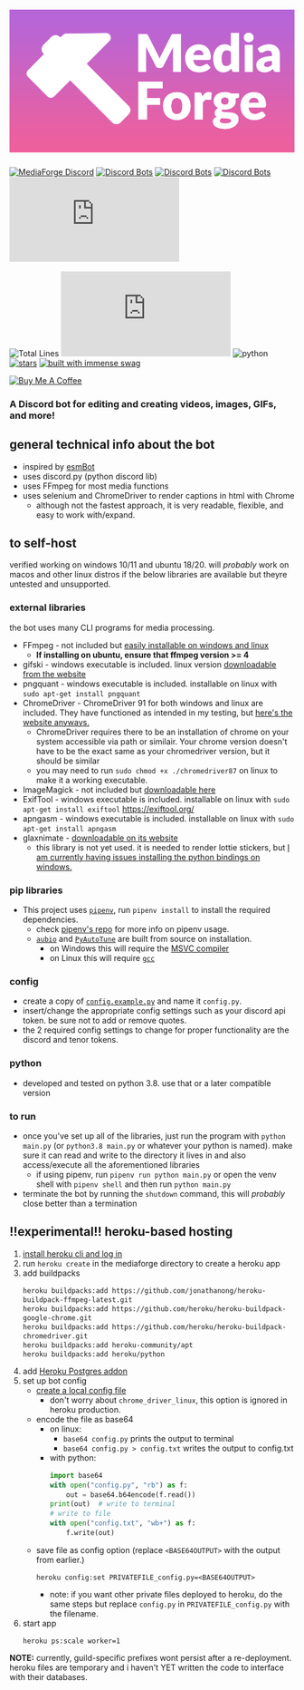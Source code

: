 # ![MediaForge](media/banner.png)

[![MediaForge Discord](https://discordapp.com/api/guilds/803788965215338546/widget.png)](https://discord.gg/xwWjgyVqBz)
[![Discord Bots](https://top.gg/api/widget/status/780570413767983122.svg)](https://top.gg/bot/780570413767983122)
[![Discord Bots](https://top.gg/api/widget/servers/780570413767983122.svg)](https://top.gg/bot/780570413767983122)
[![Discord Bots](https://top.gg/api/widget/upvotes/780570413767983122.svg)](https://top.gg/bot/780570413767983122/vote)
[![uptime](https://app.statuscake.com/button/index.php?Track=6022597&Design=6)](https://uptime.statuscake.com/?TestID=JyWrfGfIjT)

![Total Lines](https://img.shields.io/tokei/lines/github/HexCodeFFF/mediaforge)
![discord.py](https://img.shields.io/github/pipenv/locked/dependency-version/HexCodeFFF/mediaforge/discord.py)
![python](https://img.shields.io/github/pipenv/locked/python-version/HexCodeFFF/mediaforge)
[![stars](https://img.shields.io/github/stars/HexCodeFFF/mediaforge?style=social)](https://github.com/HexCodeFFF/mediaforge/stargazers)
[![built with immense swag](https://img.shields.io/static/v1?label=built+with&message=immense+swag&color=D262BA)](https://knowyourmeme.com/memes/trollface)

<a href="https://www.buymeacoffee.com/reticivis" target="_blank"><img src="https://cdn.buymeacoffee.com/buttons/v2/default-violet.png" alt="Buy Me A Coffee" height=60px></a>

### A Discord bot for editing and creating videos, images, GIFs, and more!

## general technical info about the bot

- inspired by [esmBot](https://github.com/esmBot/esmBot)
- uses discord.py (python discord lib)
- uses FFmpeg for most media functions
- uses selenium and ChromeDriver to render captions in html with Chrome
    - although not the fastest approach, it is very readable, flexible, and easy to work with/expand.

## to self-host

verified working on windows 10/11 and ubuntu 18/20. will _probably_ work on macos and other linux distros if the below
libraries are available but theyre untested and unsupported.

### external libraries

the bot uses many CLI programs for media processing.

- FFmpeg - not included but [easily installable on windows and linux](https://ffmpeg.org/download.html)
    - **If installing on ubuntu, ensure that ffmpeg version >= 4**
- gifski - windows executable is included. linux version [downloadable from the website](https://gif.ski/)
- pngquant - windows executable is included. installable on linux with `sudo apt-get install pngquant`
- ChromeDriver - ChromeDriver 91 for both windows and linux are included. They have functioned as intended in my
  testing, but [here's the website anyways.](https://chromedriver.chromium.org/)
    - ChromeDriver requires there to be an installation of chrome on your system accessible via path or similair. Your
      chrome version doesn't have to be the exact same as your chromedriver version, but it should be similar
    - you may need to run `sudo chmod +x ./chromedriver87` on linux to make it a working executable.
- ImageMagick - not included but [downloadable here](https://imagemagick.org/script/download.php)
- ExifTool - windows executable is included. installable on linux
  with `sudo apt-get install exiftool` https://exiftool.org/
- apngasm - windows executable is included. installable on linux with `sudo apt-get install apngasm`
- glaxnimate - [downloadable on its website](https://glaxnimate.mattbas.org/download)
    - this library is not yet used. it is needed to render lottie stickers, but
      [I am currently having issues installing the python bindings on windows.](https://gitlab.com/mattbas/glaxnimate/-/issues/398)

### pip libraries

- This project uses [`pipenv`](https://github.com/pypa/pipenv), run `pipenv install` to install the required
  dependencies.
    - check [pipenv's repo](https://github.com/pypa/pipenv) for more info on pipenv usage.
    - [`aubio`](https://pypi.org/project/aubio/) and [`PyAutoTune`](https://github.com/ederwander/PyAutoTune) are built
      from source on installation.
        - on Windows this will require
          the [MSVC compiler](https://visualstudio.microsoft.com/downloads/#build-tools-for-visual-studio-2019)
        - on Linux this will require [`gcc`](https://packages.ubuntu.com/bionic/gcc)

### config

- create a copy of [`config.example.py`](config.example.py) and name it `config.py`.
- insert/change the appropriate config settings such as your discord api token. be sure not to add or remove quotes.
- the 2 required config settings to change for proper functionality are the discord and tenor tokens.

### python

- developed and tested on python 3.8. use that or a later compatible version

### to run

- once you've set up all of the libraries, just run the program with `python main.py` (or `python3.8 main.py` or
  whatever your python is named). make sure it can read and write to the directory it lives in and also access/execute
  all the aforementioned libraries
    - if using pipenv, run `pipenv run python main.py` or open the venv shell with `pipenv shell` and then
      run `python main.py`
- terminate the bot by running the `shutdown` command, this will _probably_ close better than a termination

## !!experimental!! heroku-based hosting

1. [install heroku cli and log in](https://devcenter.heroku.com/articles/getting-started-with-python#set-up)
2. run `heroku create` in the mediaforge directory to create a heroku app
3. add buildpacks
    ```shell
    heroku buildpacks:add https://github.com/jonathanong/heroku-buildpack-ffmpeg-latest.git
    heroku buildpacks:add https://github.com/heroku/heroku-buildpack-google-chrome.git
    heroku buildpacks:add https://github.com/heroku/heroku-buildpack-chromedriver.git
    heroku buildpacks:add heroku-community/apt
    heroku buildpacks:add heroku/python
    ```
4. add [Heroku Postgres addon](https://elements.heroku.com/addons/heroku-postgresql)
5. set up bot config
    - [create a local config file](#config)
        - don't worry about `chrome_driver_linux`, this option is ignored in heroku production.
    - encode the file as base64
        - on linux:
            - `base64 config.py` prints the output to terminal
            - `base64 config.py > config.txt` writes the output to config.txt
        - with python:
            ```python
            import base64
            with open("config.py", "rb") as f:
                out = base64.b64encode(f.read())
            print(out)  # write to terminal
            # write to file
            with open("config.txt", "wb+") as f:
                f.write(out)
            ```
    - save file as config option (replace `<BASE64OUTPUT>` with the output from earlier.)
        ```shell
        heroku config:set PRIVATEFILE_config.py=<BASE64OUTPUT>
        ```
        - note: if you want other private files deployed to heroku, do the same steps but replace `config.py`
          in `PRIVATEFILE_config.py` with the filename.
6. start app
    ```shell
    heroku ps:scale worker=1
    ```

**NOTE:** currently, guild-specific prefixes wont persist after a re-deployment. heroku files are temporary and i
haven't YET written the code to interface with their databases.
